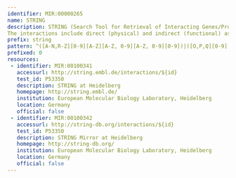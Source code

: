 ```yaml
---
identifier: MIR:00000265
name: STRING
description: STRING (Search Tool for Retrieval of Interacting Genes/Proteins) is a database of known and predicted protein interactions.
The interactions include direct (physical) and indirect (functional) associations; they are derived from four sources:Genomic Context, High-throughput Experiments,(Conserved) Coexpression, Previous Knowledge. STRING quantitatively integrates interaction data from these sources for a large number of organisms, and transfers information between these organisms where applicable.
prefix: string
pattern: ^([A-N,R-Z][0-9][A-Z][A-Z, 0-9][A-Z, 0-9][0-9])|([O,P,Q][0-9][A-Z, 0-9][A-Z, 0-9][A-Z, 0-9][0-9])|([0-9][A-Za-z0-9]{3})$
prefixed: 0
resources:
 - identifier: MIR:00100341
   accessurl: http://string.embl.de/interactions/${id}
   test_id: P53350
   description: STRING at Heidelberg
   homepage: http://string.embl.de/
   institution: European Molecular Biology Laboratory, Heidelberg
   location: Germany
   official: false
 - identifier: MIR:00100342
   accessurl: http://string-db.org/interactions/${id}
   test_id: P53350
   description: STRING Mirror at Heidelberg
   homepage: http://string-db.org/
   institution: European Molecular Biology Laboratory, Heidelberg
   location: Germany
   official: false
---
```

